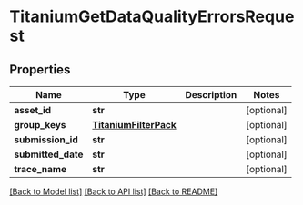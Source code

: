 # TitaniumGetDataQualityErrorsRequest


## Properties
Name | Type | Description | Notes
------------ | ------------- | ------------- | -------------
**asset_id** | **str** |  | [optional] 
**group_keys** | [**TitaniumFilterPack**](TitaniumFilterPack.md) |  | [optional] 
**submission_id** | **str** |  | [optional] 
**submitted_date** | **str** |  | [optional] 
**trace_name** | **str** |  | [optional] 

[[Back to Model list]](../README.md#documentation-for-models) [[Back to API list]](../README.md#documentation-for-api-endpoints) [[Back to README]](../README.md)


